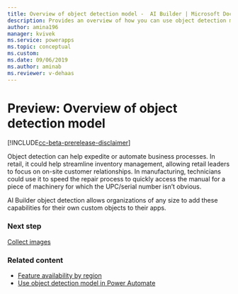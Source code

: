```yaml
---
title: Overview of object detection model -  AI Builder | Microsoft Docs
description: Provides an overview of how you can use object detection models in AI Builder to add intelligence to your apps
author: amina196
manager: kvivek
ms.service: powerapps
ms.topic: conceptual
ms.custom: 
ms.date: 09/06/2019
ms.author: aminab
ms.reviewer: v-dehaas
---
```


# Preview: Overview of object detection model

[!INCLUDE[cc-beta-prerelease-disclaimer](./includes/cc-beta-prerelease-disclaimer.md)]

Object detection can help expedite or automate business processes. In retail, it could help streamline inventory management, allowing retail leaders to focus on on-site customer relationships. In manufacturing, technicians could use it to speed the repair process to quickly access the manual for a piece of machinery for which the UPC/serial number isn’t obvious.  

AI Builder object detection allows organizations of any size to add these capabilities for their own custom objects to their apps.

### Next step

[Collect images](collect-images.md)

### Related content

- [Feature availability by region](availability-region.md)
- [Use object detection model in Power Automate](object-detection-model-in-flow.md)
